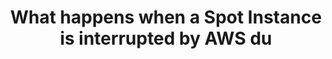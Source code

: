 ---
layout: answer
title: "What happens when a Spot Instance is interrupted by AWS du"
blurb: "If your Spot Instance is interrupted in the first hour, you won't be charged for it."
quid: 91
---